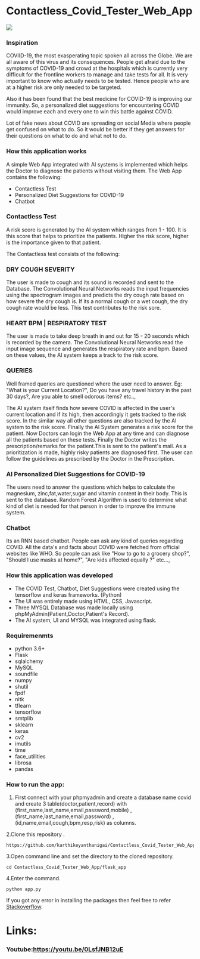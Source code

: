 # Contactless_Covid_Tester_Web_App
![](https://assets.entrepreneur.com/content/3x2/2000/20200331145028-coronavirus-4967489-1920.jpeg?width=1000)

### Inspiration
COVIID-19, the most exasperating topic spoken all across the Globe. We are all aware of this virus and its consequences. People get afraid due to the symptoms of COVID-19 and crowd at the hospitals which is currently very difficult for the frontline workers to manage and take tests for all. It is very important to know who actually needs to be tested. Hence people who are at a higher risk are only needed to be targeted.

Also it has been found that the best medicine for COVID-19 is improving our immunity. So, a personalized diet suggestions for encountering COVID would improve each and every one to win this battle against COVID.

Lot of fake news about COVID are spreading on social Media where people get confused on what to do. So it would be better if they get answers for their questions on what to do and what not to do.

### How this application works
A simple Web App integrated with AI systems is implemented which helps the Doctor to diagnose the patients without visiting them. The Web App contains the following:

* Contactless Test
* Personalized Diet Suggestions for COVID-19
* Chatbot

### Contactless Test
A risk score is generated by the AI system which ranges from 1 - 100. It is this score that helps to prioritize the patients. Higher the risk score, higher is the importance given to that patient.

The Contactless test consists of the following:

### DRY COUGH SEVERITY
The user is made to cough and its sound is recorded and sent to the Database. The Convolutional Neural Networks reads the input frequencies using the spectrogram images and predicts the dry cough rate based on how severe the dry cough is. If its a normal cough or a wet cough, the dry cough rate would be less. This test contributes to the risk sore.

### HEART BPM | RESPIRATORY TEST
The user is made to take deep breath in and out for 15 - 20 seconds which is recorded by the camera. The Convolutional Neural Networks read the input image sequence and generates the respiratory rate and bpm. Based on these values, the AI system keeps a track to the risk score.

### QUERIES
Well framed queries are questioned where the user need to answer. Eg: "What is your Current Location?", Do you have any travel history in the past 30 days?, Are you able to smell odorous items? etc..,

The AI system itself finds how severe COVID is affected in the user's current location and if its high, then accordingly it gets tracked to the risk score. In the similar way all other questions are also tracked by the AI system to the risk score. Finally the AI System generates a risk score for the patient. Now Doctors can login the Web App at any time and can diagnose all the patients based on these tests. Finally the Doctor writes the prescription/remarks for the patient.This is sent to the patient's mail. As a prioritization is made, highly risky patients are diagnosed first. The user can follow the guidelines as prescribed by the Doctor in the Prescription.

### AI Personalized Diet Suggestions for COVID-19
The users need to answer the questions which helps to calculate the magnesium, zinc,fat,water,sugar and vitamin content in their body. This is sent to the database. Random Forest Algorithm is used to determine what kind of diet is needed for that person in order to improve the immune system.

### Chatbot
Its an RNN based chatbot. People can ask any kind of queries regarding COVID. All the data's and facts about COVID were fetched from official websites like WHO. So people can ask like "How to go to a grocery shop?", "Should I use masks at home?", "Are kids affected equally ?" etc...,

### How this application was developed
* The COVID Test, Chatbot, Diet Suggestions were created using the tensorflow and keras frameworks. (Python)
* The UI was entirely made using HTML, CSS, Javascript.
* Three MYSQL Database was made locally using phpMyAdmin(Patient,Doctor,Patient's Record).
* The AI system, UI and MYSQL was integrated using flask.

### Requiremenmts
* python 3.6+
* Flask
* sqlalchemy
* MySQL
* soundfile
* numpy
* shutil
* fpdf
* nltk
* tflearn
* tensorflow
* smtplib
* sklearn
* keras
* cv2
* imutils
* time
* face_utilities
* librosa
* pandas

### How to run the app:
1. First connect with your phpmyadmin and create a database name covid and create 3 table(doctor,patient,record) with (first_name,last_name,email,password,mobile) , (first_name,last_name,email,password) , (id,name,email,cough,bpm,resp,risk) as columns.

2.Clone this repository .
```
https://github.com/karthikeyanthanigai/Contactless_Covid_Tester_Web_App.git
```
3.Open command line and set the directory to the cloned repository.
```
cd Contactless_Covid_Tester_Web_App/flask_app
```
4.Enter the command.
```
python app.py
```

If you got any error in installing the packages then feel free to refer [Stackoverflow](https://www.stackoverflow.com).

# Links:
### Youtube:https://youtu.be/0LsfJNB12uE
